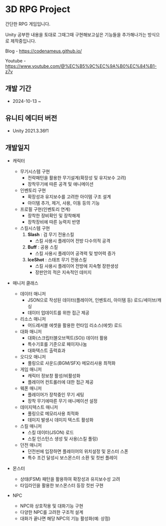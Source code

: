 # 3D RPG Project
간단한 RPG 게임입니다.

Unity 공부한 내용을 토대로 그때그때 구현해보고싶은 기능들을 추가해나가는 방식으로 제작중입니다.  

Blog - https://codenameus.github.io/

Youtube - https://www.youtube.com/@%EC%B5%9C%EC%9A%B0%EC%84%B1-z7v

## 개발 기간
- 2024-10-13 ~

## 유니티 에디터 버전
- Unity 2021.3.36f1

## 개발일지
* 캐릭터
  - 무기시스템 구현
    - 전략패턴을 활용한 무기설계(확장성 및 유지보수 고려)
    - 장착무기에 따른 공격 및 애니메이션
  - 인벤토리 구현
    - 확장성과 유지보수를 고려한 아이템 구조 설계
    - 아이템 추가, 제거, 사용, 이동 등의 기능
  - 프로필 구현(인벤토리 연계)
    - 장착한 장비확인 및 장착해제
    - 장착장비에 따른 능력치 반영
  - 스킬시스템 구현
    1. **Slash** : 검 무기 전용스킬
        - 스킬 사용시 플레이어 전방 다수의적 공격
    3. **Buff** : 공용 스킬
        - 스킬 사용시 플레이어 공격력 및 방어력 증가
    4. **IceShot** : 스태프 무기 전용스킬
        - 스킬 사용시 플레이어 전방에 지속형 장판생성
        - 장판안의 적은 지속적인 데미지
          
* 매니저 클래스
  * 데이터 매니저
    - JSON으로 작성된 데이터(플레이어, 인벤토리, 아이템 등) 로드/세이브/캐싱
    - 데이터 업데이트를 위한 접근 제공
   * 리소스 매니저
     - 어드레서블 에셋을 활용한 런타임 리소스(에셋) 로드
   * 대화 매니저
     - 대화(스크립터블오브젝트(SO)) 데이터 활용
     - 특수기호를 기준으로 페이지나눔
     - 대화텍스트 출력효과
   * 오디오 매니저
     - 풀링으로 사운드(BGM/SFX) 메모리사용 최적화
   * 게임 매니저
     - 캐릭터 정보창 활성/비활성화
     - 플레이어 컨트롤러에 대한 접근 제공
   * 웨폰 매니저
     - 플레이어가 장착중인 무기 세팅
     - 장착 무기에따른 무기 애니메이션 설정
   * 데미지텍스트 매니저
     - 풀링으로 메모리사용 최적화
     - 데미지 발생시 데미지 텍스트 활성화 
   * 스킬 매니저
     - 스킬 데이터(JSON) 로드
     - 스킬 인스턴스 생성 및 사용(스킬 풀링)
   * 던전 매니저
     - 던전씬에 입장하면 플레이어의 위치설정 및 몬스터 스폰
     - 특수 조건 달성시 보스몬스터 소환 및 컷씬 플레이
  
* 몬스터 
  - 상태(FSM) 패턴을 활용하여 확장성과 유지보수성 고려
  - 타임라인을 활용한 보스몬스터 등장 컷씬 구현
    
* NPC
  - NPC와 상호작용 및 대화기능 구현
  - 다양한 NPC를 고려한 구조적 설계
  - 대화가 끝나면 해당 NPC의 기능 활성화(예: 상점)
    
